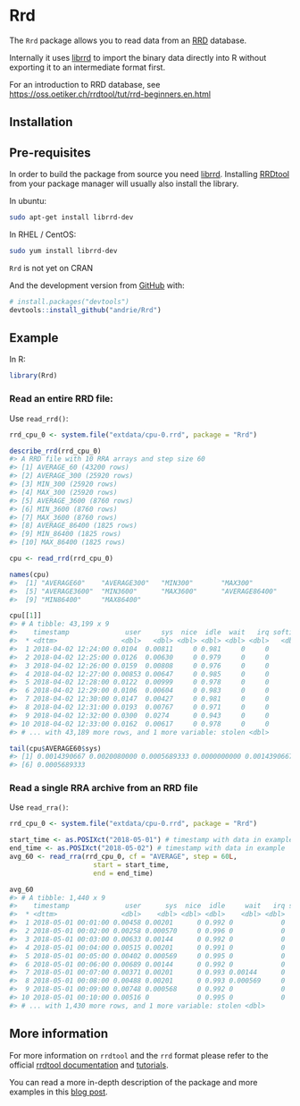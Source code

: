 
<!-- README.md is generated from README.Rmd. Please edit that file -->
Rrd
===

The `Rrd` package allows you to read data from an [RRD](http://oss.oetiker.ch/rrdtool/) database.

Internally it uses [librrd](http://oss.oetiker.ch/rrdtool/doc/librrd.en.html) to import the binary data directly into R without exporting it to an intermediate format first.

For an introduction to RRD database, see <https://oss.oetiker.ch/rrdtool/tut/rrd-beginners.en.html>

Installation
------------

Pre-requisites
--------------

In order to build the package from source you need [librrd](http://oss.oetiker.ch/rrdtool/doc/librrd.en.html). Installing [RRDtool](http://oss.oetiker.ch/rrdtool/) from your package manager will usually also install the library.

In ubuntu:

``` sh
sudo apt-get install librrd-dev
```

In RHEL / CentOS:

``` sh
sudo yum install librrd-dev
```

`Rrd` is not yet on CRAN

And the development version from [GitHub](https://github.com/) with:

``` r
# install.packages("devtools")
devtools::install_github("andrie/Rrd")
```

Example
-------

In R:

``` r
library(Rrd)
```

### Read an entire RRD file:

Use `read_rrd()`:

``` r
rrd_cpu_0 <- system.file("extdata/cpu-0.rrd", package = "Rrd")

describe_rrd(rrd_cpu_0)
#> A RRD file with 10 RRA arrays and step size 60
#> [1] AVERAGE_60 (43200 rows)
#> [2] AVERAGE_300 (25920 rows)
#> [3] MIN_300 (25920 rows)
#> [4] MAX_300 (25920 rows)
#> [5] AVERAGE_3600 (8760 rows)
#> [6] MIN_3600 (8760 rows)
#> [7] MAX_3600 (8760 rows)
#> [8] AVERAGE_86400 (1825 rows)
#> [9] MIN_86400 (1825 rows)
#> [10] MAX_86400 (1825 rows)

cpu <- read_rrd(rrd_cpu_0)

names(cpu)
#>  [1] "AVERAGE60"    "AVERAGE300"   "MIN300"       "MAX300"      
#>  [5] "AVERAGE3600"  "MIN3600"      "MAX3600"      "AVERAGE86400"
#>  [9] "MIN86400"     "MAX86400"

cpu[[1]]
#> # A tibble: 43,199 x 9
#>    timestamp              user     sys  nice  idle  wait   irq softirq
#>  * <dttm>                <dbl>   <dbl> <dbl> <dbl> <dbl> <dbl>   <dbl>
#>  1 2018-04-02 12:24:00 0.0104  0.00811     0 0.981     0     0       0
#>  2 2018-04-02 12:25:00 0.0126  0.00630     0 0.979     0     0       0
#>  3 2018-04-02 12:26:00 0.0159  0.00808     0 0.976     0     0       0
#>  4 2018-04-02 12:27:00 0.00853 0.00647     0 0.985     0     0       0
#>  5 2018-04-02 12:28:00 0.0122  0.00999     0 0.978     0     0       0
#>  6 2018-04-02 12:29:00 0.0106  0.00604     0 0.983     0     0       0
#>  7 2018-04-02 12:30:00 0.0147  0.00427     0 0.981     0     0       0
#>  8 2018-04-02 12:31:00 0.0193  0.00767     0 0.971     0     0       0
#>  9 2018-04-02 12:32:00 0.0300  0.0274      0 0.943     0     0       0
#> 10 2018-04-02 12:33:00 0.0162  0.00617     0 0.978     0     0       0
#> # ... with 43,189 more rows, and 1 more variable: stolen <dbl>

tail(cpu$AVERAGE60$sys)
#> [1] 0.0014390667 0.0020080000 0.0005689333 0.0000000000 0.0014390667
#> [6] 0.0005689333
```

### Read a single RRA archive from an RRD file

Use `read_rra()`:

``` r
rrd_cpu_0 <- system.file("extdata/cpu-0.rrd", package = "Rrd")

start_time <- as.POSIXct("2018-05-01") # timestamp with data in example
end_time <- as.POSIXct("2018-05-02") # timestamp with data in example
avg_60 <- read_rra(rrd_cpu_0, cf = "AVERAGE", step = 60L, 
                     start = start_time, 
                     end = end_time)

avg_60
#> # A tibble: 1,440 x 9
#>    timestamp              user      sys  nice  idle     wait   irq softirq
#>  * <dttm>                <dbl>    <dbl> <dbl> <dbl>    <dbl> <dbl>   <dbl>
#>  1 2018-05-01 00:01:00 0.00458 0.00201      0 0.992 0            0       0
#>  2 2018-05-01 00:02:00 0.00258 0.000570     0 0.996 0            0       0
#>  3 2018-05-01 00:03:00 0.00633 0.00144      0 0.992 0            0       0
#>  4 2018-05-01 00:04:00 0.00515 0.00201      0 0.991 0            0       0
#>  5 2018-05-01 00:05:00 0.00402 0.000569     0 0.995 0            0       0
#>  6 2018-05-01 00:06:00 0.00689 0.00144      0 0.992 0            0       0
#>  7 2018-05-01 00:07:00 0.00371 0.00201      0 0.993 0.00144      0       0
#>  8 2018-05-01 00:08:00 0.00488 0.00201      0 0.993 0.000569     0       0
#>  9 2018-05-01 00:09:00 0.00748 0.000568     0 0.992 0            0       0
#> 10 2018-05-01 00:10:00 0.00516 0            0 0.995 0            0       0
#> # ... with 1,430 more rows, and 1 more variable: stolen <dbl>
```

More information
----------------

For more information on `rrdtool` and the `rrd` format please refer to the official [rrdtool documentation](http://oss.oetiker.ch/rrdtool/doc/index.en.html) and [tutorials](http://oss.oetiker.ch/rrdtool/tut/index.en.html).

You can read a more in-depth description of the package and more examples in this [blog post](http://plamendimitrov.net/blog/2014/08/09/r-package-for-working-with-rrd-files/).
